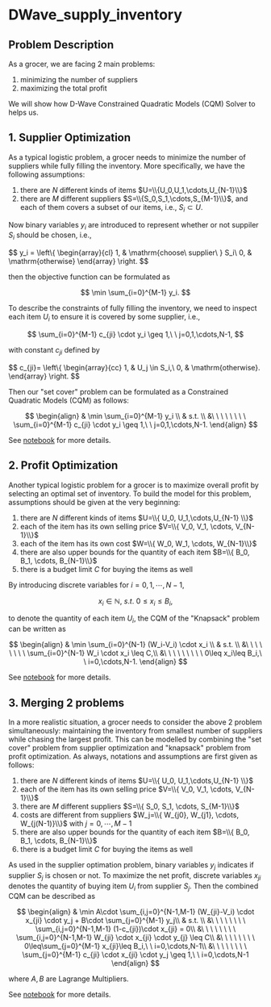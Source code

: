 # DWave_supply_inventory
## Problem Description
As a grocer, we are facing 2 main problems: 
  1. minimizing the number of suppliers 
  2. maximizing the total profit

We will show how D-Wave Constrained Quadratic Models (CQM) Solver to helps us.

## 1. Supplier Optimization
As a typical logistic problem, a grocer needs to minimize the number of suppliers while fully filling the inventory. More specifically, we have the following assumptions:
  1. there are $N$ different kinds of items $U=\\{U_0,U_1,\cdots,U_{N-1}\\}$
  2. there are $M$ different suppliers $S=\\{S_0,S_1,\cdots,S_{M-1}\\}$, and each of them covers a subset of our items, i.e., $S_i\subset U$.

Now binary variables $y_i$ are introduced to represent whether or not suppiler $S_i$ should be chosen, i.e.,

$$
y_i = 
\left\\{ 
\begin{array}{cl} 
  1, & \mathrm{choose\ supplier\ } S_i\\ 
  0, & \mathrm{otherwise} 
\end{array} 
\right.
$$

then the objective function can be formulated as

$$
  \min \sum_{i=0}^{M-1} y_i.
$$

To describe the constraints of fully filling the inventory, we need to inspect each item $U_i$ to ensure it is covered by some supplier, i.e.,

$$
  \sum_{i=0}^{M-1} c_{ji} \cdot y_i \geq 1,\ \   j=0,1,\cdots,N-1,
$$

with constant $c_{ji}$ defined by

$$
  c_{ji}=
  \left\\{
  \begin{array}{cc}
    1, & U_j \in S_i,\\
    0, & \mathrm{otherwise}.
  \end{array}
  \right.
$$

Then our "set cover" problem can be formulated as a Constrained Quadratic Models (CQM) as follows:

$$
\begin{align}
   & \min \sum_{i=0}^{M-1} y_i \\
   & s.t. \\
   &\ \ \ \ \ \ \ \ \sum_{i=0}^{M-1} c_{ji} \cdot y_i \geq 1,\ \   j=0,1,\cdots,N-1.
\end{align}
$$

See [notebook](https://github.com/Weichen-Xie/DWave_supply_inventory/blob/main/CQM_supply.ipynb) for more details.

## 2. Profit Optimization
Another typical logistic problem for a grocer is to maximize overall profit by selecting an optimal set of inventory. To build the model for this problem, assumptions should be given at the very beginning:
  1. there are $N$ different kinds of items $U=\\{ U_0, U_1,\cdots,U_{N-1} \\}$
  2. each of the item has its own selling price $V=\\{ V_0, V_1, \cdots, V_{N-1}\\}$
  3. each of the item has its own cost $W=\\{ W_0, W_1, \cdots, W_{N-1}\\}$
  4. there are also upper bounds for the quantity of each item $B=\\{ B_0, B_1, \cdots, B_{N-1}\\}$
  5. there is a budget limit $C$ for buying the items as well

By introducing discrete variables for $i=0,1,\cdots,N-1$,

$$
x_i\in\mathbb{N},\ s.t.\ 0\leq x_i\leq B_i,
$$

to denote the quantity of each item $U_i$, the CQM of the "Knapsack" problem can be written as

$$
\begin{align}
   & \min \sum_{i=0}^{N-1} (W_i-V_i) \cdot x_i \\
   & s.t. \\
   &\ \ \ \ \ \ \ \ \sum_{i=0}^{N-1} W_i \cdot x_i \leq C,\\
   &\ \ \ \ \ \ \ \ \ 0\leq x_i\leq B_i,\ \ i=0,\cdots,N-1.
\end{align}
$$

See [notebook](https://github.com/Weichen-Xie/DWave_supply_inventory/blob/main/CQM_inventory.ipynb) for more details.

## 3. Merging 2 problems
In a more realistic situation, a grocer needs to consider the above 2 problem simultaneously: maintaining the inventory from smallest number of suppliers while chasing the largest profit. This can be modelled by combining the "set cover" problem from supplier optimization and "knapsack" problem from profit optimization. As always, notations and assumptions are first given as follows:
  1. there are $N$ different kinds of items $U=\\{ U_0, U_1,\cdots,U_{N-1} \\}$
  2. each of the item has its own selling price $V=\\{ V_0, V_1, \cdots, V_{N-1}\\}$
  3. there are $M$ different suppliers $S=\\{ S_0, S_1, \cdots, S_{M-1}\\}$
  4. costs are different from suppliers $W_j=\\{ W_{j0}, W_{j1}, \cdots, W_{j(N-1)}\\}$ with $j=0,\cdots,M-1$
  5. there are also upper bounds for the quantity of each item $B=\\{ B_0, B_1, \cdots, B_{N-1}\\}$
  6. there is a budget limit $C$ for buying the items as well

As used in the supplier optimation problem, binary variables $y_j$ indicates if supplier $S_j$ is chosen or not. To maximize the net profit, discrete variables $x_{ji}$ denotes the quantity of buying item $U_i$ from supplier $S_j$. Then the combined CQM can be described as

$$
\begin{align}
   & \min A\cdot \sum_{i,j=0}^{N-1,M-1} (W_{ji}-V_i) \cdot x_{ji} \cdot y_j + B\cdot \sum_{j=0}^{M-1} y_j\\
   & s.t. \\
   &\ \ \ \ \ \ \ \ \sum_{i,j=0}^{N-1,M-1} (1-c_{ji})\cdot x_{ji} = 0\\
   &\ \ \ \ \ \ \ \ \sum_{i,j=0}^{N-1,M-1} W_{ji} \cdot x_{ji} \cdot y_{j} \leq C\\
   &\ \ \ \ \ \ \ \ 0\leq\sum_{j=0}^{M-1} x_{ji}\leq B_i,\ \ i=0,\cdots,N-1\\
   &\ \ \ \ \ \ \ \ \sum_{j=0}^{M-1} c_{ji} \cdot x_{ji} \cdot y_j \geq 1,\ \ i=0,\cdots,N-1
\end{align}
$$

where $A,B$ are Lagrange Multipliers.

See [notebook](https://github.com/Weichen-Xie/DWave_supply_inventory/blob/main/CQM_combine.ipynb) for more details.
